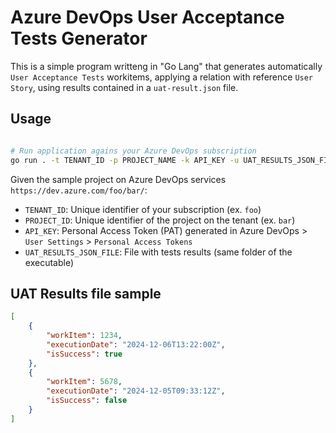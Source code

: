# Azure DevOps User Acceptance Tests Generator

This is a simple program writteng in "Go Lang" that generates automatically `User Acceptance Tests` workitems, applying a relation with reference `User Story`, using results contained in a `uat-result.json` file.

## Usage
```sh

# Run application agains your Azure DevOps subscription
go run . -t TENANT_ID -p PROJECT_NAME -k API_KEY -u UAT_RESULTS_JSON_FILE
```
Given the sample project on Azure DevOps services `https://dev.azure.com/foo/bar/`:

- `TENANT_ID`: Unique identifier of your subscription (ex. `foo`)
- `PROJECT_ID`: Unique identifier of the project on the tenant (ex. `bar`)
- `API_KEY`: Personal Access Token (PAT) generated in Azure DevOps > `User Settings` > `Personal Access Tokens`
- `UAT_RESULTS_JSON_FILE`: File with tests results (same folder of the executable)

## UAT Results file sample
```json
[
    {
        "workItem": 1234,
        "executionDate": "2024-12-06T13:22:00Z",
        "isSuccess": true
    },
    {
        "workItem": 5678,
        "executionDate": "2024-12-05T09:33:12Z",
        "isSuccess": false
    }
]
```

